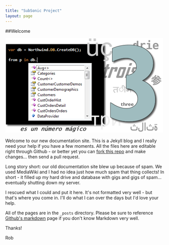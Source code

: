 ```yaml
---
title: "SubSonic Project"
layout: page
---
```


##Welcome

![Subsonic 3](/images/front.png)

Welcome to our new documentation site. This is a Jekyll blog and I really need your help if you have a few moments. All the files here are editable right through Github - or better yet you can [fork this repo](http://github.com/subsonic/subsonic.github.io) and make changes... then send a pull request.

Long story short: our old documentation site blew up because of spam. We used MediaWiki and I had no idea just how much spam that thing collects! In short - it filled up my hard drive and database with gigs and gigs of spam... eventually shutting down my server.

I rescued what I could and put it here. It's not formatted very well - but that's where you come in. I'll do what I can over the days but I'd love your help.

All of the pages are in the `_posts` directory. Please be sure to reference [Github's markdown](http://github.github.com/github-flavored-markdown/) page if you don't know Markdown very well.

Thanks!

Rob


